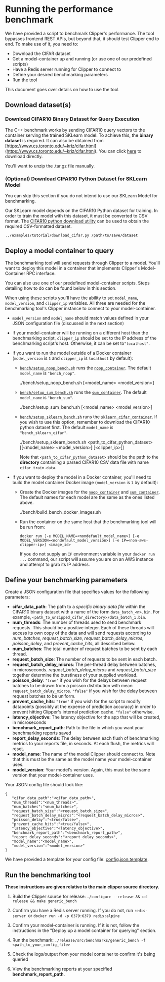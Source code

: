 # Running the performance benchmark

We have provided a script to benchmark Clipper's performance. The tool bypasses frontend REST APIs, but beyond that, it should test Clipper end to end. To make use of it, you need to:

* Download the CIFAR dataset
* Get a model-container up and running (or use one of our predefined scripts)
* Have a Redis server running for Clipper to connect to
* Define your desired benchmarking parameters
* Run the tool

This document goes over details on how to use the tool.

## Download dataset(s)

### Download CIFAR10 Binary Dataset for Query Execution
The C++ benchmark works by sending CIFAR10 query vectors to the container serving the trained SKLearn model. To achieve this, the **binary dataset** is required. It can also be obtained from [https://www.cs.toronto.edu/~kriz/cifar.html](https://www.cs.toronto.edu/~kriz/cifar.html). You can click [here](https://www.cs.toronto.edu/~kriz/cifar-10-binary.tar.gz) to download directly.

You'll want to unzip the .tar.gz file manually.


### (Optional) Download CIFAR10 Python Dataset for SKLearn Model 
You can skip this section if you do not intend to use our SKLearn Model for benchmarking.

Our SKLearn model depends on the CIFAR10 Python dataset for training. In order to train the model with this dataset, it must be converted to CSV format. The [CIFAR10 python download utility](../examples/tutorial/download_cifar.py) can be used to obtain the required CSV-formatted dataset.

```sh
../examples/tutorial/download_cifar.py /path/to/save/dataset
```


## Deploy a model container to query

The benchmarking tool will send requests through Clipper to a model. You'll want to deploy this model in a container that implements Clipper's Model-Container RPC interface.

You can also use one of our predefined model-container scripts. Steps detailing how to do can be found below in this section.

When using these scripts you'll have the ability to set `model_name`, `model_version`, and `clipper_ip` variables. All three are needed for the benchmarking tool's Clipper instance to connect to your model-container. 

- `model_version` and `model_name` should match values defined in your JSON configuration file (discussed in the next section)
- If your model-container will be running on a different host than the benchmarking script, `clipper_ip` should be set to the IP address of the benchmarking script's host. Otherwise, it can be set to`"localhost"`.

- If you want to run the model outside of a Docker container (`model_version` is `1` and `clipper_ip` is `localhost` by default):

  - [`bench/setup_noop_bench.sh`](https://github.com/ucbrise/clipper/tree/develop/bench/setup_noop_bench.sh) runs the [`noop_container`](https://github.com/ucbrise/clipper/blob/develop/containers/python/noop_container.py). The default `model_name` is `"bench_noop"`.
  
      ./bench/setup_noop_bench.sh [<model_name> <model_version>]  
    
  - [`bench/setup_sum_bench.sh`](https://github.com/ucbrise/clipper/tree/develop/bench/setup_sum_bench.sh) runs the [`sum_container`](https://github.com/ucbrise/clipper/blob/develop/containers/python/sum_container.py). The default `model_name` is `"bench_sum"`.

       ./bench/setup_sum_bench.sh [<model_name> <model_version>]  
  
  - [`bench/setup_sklearn_bench.sh`](https://github.com/ucbrise/clipper/tree/develop/bench/setup_sklearn_bench.sh) runs the [`sklearn_cifar_container`](https://github.com/ucbrise/clipper/blob/develop/containers/python/sklearn_cifar_container). If you wish to use this option, remember to download the CIFAR10 python dataset first. The default `model_name` is `"bench_sklearn_cifar"`.

    
      ./bench/setup_sklearn_bench.sh <path_to_cifar_python_dataset> [[<model_name> <model_version>] [<clipper_ip>]]

    Note that `<path_to_cifar_python_dataset>` should be the path to the **directory** containing a parsed CIFAR10 CSV data file with name `cifar_train.data`.

- If you want to deploy the model in a Docker container, you'll need to build the model container Docker image (`model_version` is `1` by default):
  - Create the Docker images for the [`noop_container`](https://github.com/ucbrise/clipper/blob/develop/containers/python/noop_container.py)  and [`sum_container`](https://github.com/ucbrise/clipper/blob/develop/containers/python/sum_container.py). The default names for each model are the same as the ones listed above.

       ./bench/build_bench_docker_images.sh
  
  - Run the container on the same host that the benchmarking tool will be run from:
  
        docker run [-e MODEL_NAME=<nondefault_model_name>] [-e MODEL_VERSION=<nondefault_model_version>] [-e IP=<non-aws-clipper-ip>] <image_id>
        
    If you do not supply an `IP` environment variable in your `docker run ...` command, our script will assume you are on an AWS instance and attempt to grab its IP address.


## Define your benchmarking parameters

Create a JSON configuration file that specifies values for the following parameters:

- **cifar\_data_path**: The path to a *specific binary data file* within the CIFAR10 binary dataset with a name of the form `data_batch_<n>.bin`. For example, `<path_to_unzipped_cifar_directory>/data_batch_1.bin`.
- **num_threads**: The number of threads used to send benchmark requests. This should be a positive integer. Each of these threads will access its own copy of the data and will send requests according to *num_batches*, *request\_batch_size*, *request\_batch\_delay_micros*, *poisson_delay*, and *prevent\_cache_hits*, all described below.
- **num_batches**: The total number of request batches to be sent by each thread.
- **request\_batch_size**: The number of requests to be sent in each batch.
- **request\_batch\_delay_micros**: The per-thread delay between batches, in microseconds. *request\_batch\_delay_micros* and *request\_batch_size* together determine the burstiness of your supplied workload.
- **poisson_delay**: `"true"` if you wish for the delays between request batches to be drawn from a poisson distribution with mean `request_batch_delay_micros`. `"false"` if you wish for the delay between request batches to be uniform.
- **prevent\_cache_hits**: `"true"` if you wish for the script to modify datapoints (possibly at the expense of prediction accuracy) in order to prevent hitting Clipper's internal prediction cache. `"false"` otherwise.
- **latency_objective**: The latency objective for the app that will be created, in microseconds
- **benchmark_report_path**: Path to the file in which you want your benchmarking reports saved
- **report\_delay_seconds**: The delay between each flush of benchmarking metrics to your reports file, in seconds. At each flush, the metrics will reset.
- **model_name**: The name of the model Clipper should connect to. Note that this must be the same as the model name your model-container uses.
- **model_version**: Your model's version. Again, this must be the same version that your model-container uses.

Your JSON config file should look like:

```
{
   "cifar_data_path":"<cifar_data_path>",
   "num_threads":"<num_threads>",
   "num_batches":"<num_batches>",
   "request_batch_size":"<request_batch_size>",
   "request_batch_delay_micros":"<request_batch_delay_micros>",
   "poisson_delay":"<true/false>",
   "prevent_cache_hits":"<true/false>",
   "latency_objective":"<latency_objective>",
   "benchmark_report_path":"<benchmark_report_path>",
   "report_delay_seconds":"<report_delay_seconds>",
   "model_name":"<model_name>",
   "model_version":"<model_version>"
}
```

We have provided a template for your config file: [config.json.template](./config.json.template).

## Run the benchmarking tool
**These instructions are given relative to the main clipper source directory.**

1. Build the Clipper source for release: 
`./configure --release && cd release && make generic_bench`

2. Confirm you have a Redis server running. If you do not, run `redis-server `or `docker run -d -p 6379:6379 redis:alpine`

3. Confirm your model-container is running. If it is not, follow the instructions in the "Deploy up a model container for querying" section.

4. Run the benchmark: `./release/src/benchmarks/generic_bench -f <path_to_your_config_file>`
  
5. Check the logs/output from your model container to confirm it's being queried

6. View the benchmarking reports at your specified **benchmark_report_path**.

